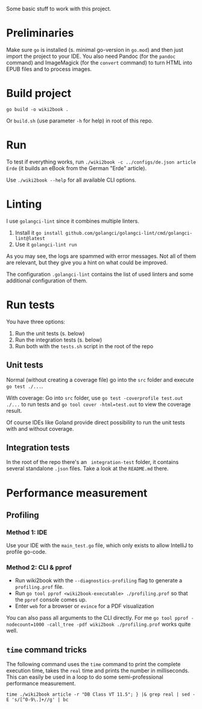 Some basic stuff to work with this project.

# Preliminaries

Make sure `go` is installed (s. minimal go-version in `go.mod`) and then just import the project to your IDE.
You also need Pandoc (for the `pandoc` command) and ImageMagick (for the `convert` command) to turn HTML into EPUB files and to process images.

# Build project

`go build -o wiki2book .`

Or `build.sh` (use parameter `-h` for help) in root of this repo.

# Run

To test if everything works, run `./wiki2book -c ../configs/de.json article Erde` (it builds an eBook from the German "Erde" article).

Use `./wiki2book --help` for all available CLI options.

# Linting

I use `golangci-lint` since it combines multiple linters.

1. Install it `go install github.com/golangci/golangci-lint/cmd/golangci-lint@latest`
2. Use it `golangci-lint run`

As you may see, the logs are spammed with error messages.
Not all of them are relevant, but they give you a hint on what could be improved.

The configuration `.golangci-lint` contains the list of used linters and some additional configuration of them.

# Run tests

You have three options:

1. Run the unit tests (s. below)
2. Run the integration tests (s. below)
3. Run both with the `tests.sh` script in the root of the repo

## Unit tests

Normal (without creating a coverage file) go into the `src` folder and execute `go test ./...`.

With coverage: Go into `src` folder, use `go test -coverprofile test.out ./...` to run tests and `go tool cover -html=test.out` to view the coverage result.

Of course IDEs like Goland provide direct possibility to run the unit tests with and without coverage.

## Integration tests

In the root of the repo there's an ` integration-test` folder, it contains several standalone `.json` files.
Take a look at the `README.md` there.

# Performance measurement

## Profiling

### Method 1: IDE

Use your IDE with the `main_test.go` file, which only exists to allow IntelliJ to profile go-code.

### Method 2: CLI & pprof

* Run wiki2book with the `--diagnostics-profiling` flag to generate a `profiling.prof` file.
* Run `go tool pprof <wiki2book-executable> ./profiling.prof` so that the `pprof` console comes up.
* Enter `web` for a browser or `evince` for a PDF visualization

You can also pass all arguments to the CLI directly.
For me `go tool pprof -nodecount=1000 -call_tree -pdf wiki2book ./profiling.prof` works quite well.

## `time` command tricks

The following command uses the `time` command to print the complete execution time, takes the `real` time and prints the number in milliseconds.
This can easily be used in a loop to do some semi-professional performance measurement.

```
time ./wiki2book article -r "DB Class VT 11.5"; } |& grep real | sed -E 's/[^0-9\.]+//g' | bc
```